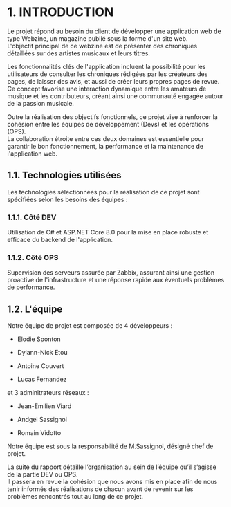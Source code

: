 # **1. INTRODUCTION** ##
 
Le projet répond au besoin du client de développer une application web de type Webzine, un magazine publié sous la forme d'un site web. </br>
L'objectif principal de ce webzine est de présenter des chroniques détaillées sur des artistes musicaux et leurs titres.

Les fonctionnalités clés de l'application incluent la possibilité pour les utilisateurs de consulter les chroniques rédigées par les créateurs des pages, de laisser des avis, et aussi de créer leurs propres pages de revue. </br>
Ce concept favorise une interaction dynamique entre les amateurs de musique et les contributeurs, créant ainsi une communauté engagée autour de la passion musicale.

Outre la réalisation des objectifs fonctionnels, ce projet vise à renforcer la cohésion entre les équipes de développement (Devs) et les opérations (OPS). </br> 
La collaboration étroite entre ces deux domaines est essentielle pour garantir le bon fonctionnement, la performance et la maintenance de l'application web.

## 1.1. Technologies utilisées

Les technologies sélectionnées pour la réalisation de ce projet sont spécifiées selon les besoins des équipes :

### 1.1.1. Côté DEV

Utilisation de C# et ASP.NET Core 8.0 pour la mise en place robuste et efficace du backend de l'application.

### 1.1.2. Côté OPS

Supervision des serveurs assurée par Zabbix, assurant ainsi une gestion proactive de l'infrastructure et une réponse rapide aux éventuels problèmes de performance.

## 1.2. L'équipe

Notre équipe de projet est composée de 4 développeurs :

- Elodie Sponton

- Dylann-Nick Etou

- Antoine Couvert

- Lucas Fernandez

et 3 adminitrateurs réseaux :

- Jean-Emilien Viard

- Andgel Sassignol

- Romain Vidotto

Notre équipe est sous la responsabilité de M.Sassignol, désigné chef de projet.

La suite du rapport détaille l’organisation au sein de l’équipe qu’il s’agisse de la partie DEV ou OPS. </br>
Il passera en revue la cohésion que nous avons mis en place afin de nous tenir informés des réalisations de chacun avant de revenir sur les problèmes rencontrés tout au long de ce projet.

